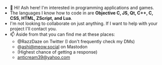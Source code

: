 - 👋 Hi! Ash here! I'm interested in programming applications and games.
- The languages I know how to code in are **Objective C, JS, Qt, C++, C, CSS, HTML, ZScript, and Lua**.
- I'm not looking to collaborate on just anything. If I want to help with your project I'll contact you.
- 📫 Aside from that you can find me at these places:
  - @RazzDaze on Twitter (I don't frequently check my DMs)
  - @ashi@meow.social on Mastodon
  - <insert untypable discord tag> (Highest chance of getting a response)
  - anticream39@yahoo.com

<!---
ashifolfi/ashifolfi is a ✨ special ✨ repository because its `README.md` (this file) appears on your GitHub profile.
You can click the Preview link to take a look at your changes.
--->
